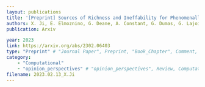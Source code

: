 ```yaml
---
layout: publications
title: '[Preprint] Sources of Richness and Ineffability for Phenomenally Conscious States'
authors: X. Ji, E. Elmoznino, G. Deane, A. Constant, G. Dumas, G. Lajoie, J. Simon, Y. Bengio
publication: Arxiv

year: 2023
link: https://arxiv.org/abs/2302.06403
type: "Preprint" # "Journal Paper", Preprint, "Book_Chapter", Comment, "Poster_Conference"
category: 
    - "Computational"
    - "opinion_perspectives" # "opinion_perspectives", Review, Computational, Social Cognitive and Affective Neuroscience, Experimental
filename: 2023.02.13_X.Ji
---
```

